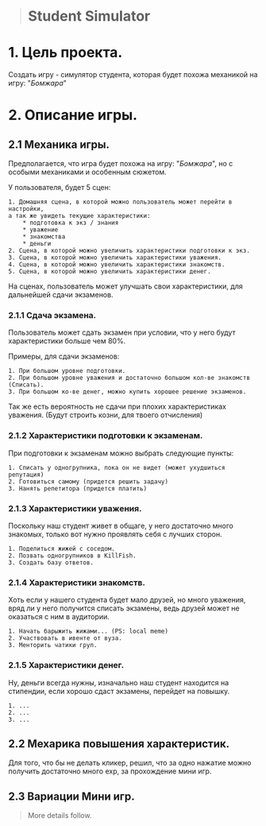 ># **Student Simulator**

# 1. Цель проекта.
Создать игру - симулятор студента, которая будет похожа механикой на игру: "*Бомжара*"

# 2. Описание игры.

## 2.1 Механика игры.

Предполагается, что игра будет похожа на игру: "*Бомжара*", но с особыми механиками и особенным сюжетом.

У пользователя, будет 5 сцен:

    1. Домашняя сцена, в которой можно пользователь может перейти в настройки,
    а так же увидеть текущие характеристики:
        * подготовка к экз / знания
        * уважение
        * знакомства
        * деньги
    2. Сцена, в которой можно увеличить характеристики подготовки к экз.
    3. Сцена, в которой можно увеличить характеристики уважения.
    4. Сцена, в которой можно увеличить характеристики знакомств.
    5. Сцена, в которой можно увеличить характеристики денег.

На сценах, пользователь может улучшать свои характеристики, для дальнейшей сдачи экзаменов. 

### 2.1.1 Сдача экзамена.

Пользователь может сдать экзамен при условии, что у него будут характеристики больше чем 80%.

Примеры, для сдачи экзаменов:

    1. При большом уровне подготовки.
    2. При большом уровне уважения и достаточно большом кол-ве знакомств (Списать).
    3. При большом ко-ве денег, можно купить хорошее решение экзаменов.

Так же есть вероятность не сдачи при плохих характеристиках уважения. (Будут строить козни, для твоего отчисления)

### 2.1.2 Характеристики подготовки к экзаменам.

При подготовки к экзаменам можно выбрать следующие пункты:

    1. Списать у одногрупника, пока он не видет (может ухудшиться репутация)
    2. Готовиться самому (придется решить задачу)
    3. Нанять репетитора (придется платить)

### 2.1.3 Характеристики уважения.

Поскольку наш студент живет в общаге, у него достаточно много знакомых, только вот нужно проявлять себя с лучших сторон.

    1. Поделиться жижей с соседом.
    2. Позвать одногрупников в KillFish.
    3. Создать базу ответов.

### 2.1.4 Характеристики знакомств.

Хоть если у нашего студента будет мало друзей, но много уважения, 
вряд ли у него получится списать экзамены, ведь друзей может не оказаться с ним в аудитории. 

    1. Начать барыжить жижами... (PS: local meme)
    2. Участвовать в ивенте от вуза.
    3. Менторить чатики груп.

### 2.1.5 Характеристики денег.

Ну, деньги всегда нужны, изначально наш студент находится на стипендии, если хорошо сдаст экзамены,
перейдет на повышку.

    1. ...
    2. ...
    3. ...

## 2.2 Мехарика повышения характеристик.

Для того, что бы не делать кликер, решил, что за одно нажатие можно получить достаточно много exp, за прохождение мини игр.

## 2.3 Вариации Мини игр.

> More details follow.
